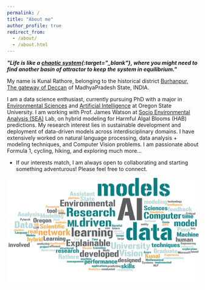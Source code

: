 ```yaml
---
permalink: /
title: "About me"
author_profile: true
redirect_from: 
  - /about/
  - /about.html
---
```



***"Life is like a [chaotic system](https://en.wikipedia.org/wiki/Chaos_theory){:target="_blank"}, where you might need to find another basin of attractor to keep the system in equilibrium."***


My name is Kunal Rathore, belonging to the historical district [Burhanpur, The gateway of Deccan](https://burhanpur.nic.in/en/history/) of MadhyaPradesh State, INDIA.

I am a data science enthusiast, currently pursuing PhD with a major in [Environmental Sciences](https://gradschool.oregonstate.edu/environmental-sciences-graduate-program-esgp) and [Artificial Intelligence](https://engineering.oregonstate.edu/academics/degrees/artificial-intelligence) at Oregon State University. I am working with Prof. James Watson at [Socio Environmental Analysis (SEA)](https://jrwatson.ceoas.oregonstate.edu/about/) Lab, on hybrid modeling for Harmful Algal Blooms (HAB) predictions. My research interest lies in sustainable development and deployment of data-driven models across interdisciplinary domains. I have extensively worked on natural language processing, data analysis + modeling techniques, and Computer Vision problems. I am passionate about Formula 1, cycling, hiking, and exploring much more...

* If our interests match, I am always open to collaborating and starting something adventurous! Please feel free to connect.



<!-- 
<img src='/images/wordcloud/wc1.png'>

<img src='/images/wordcloud/wc2.png'>

<img src='/images/wordcloud/wc3.png'>

<img src='/images/wordcloud/wc4.png'> -->

<img src='/images/wordcloud/wc5.png'>
